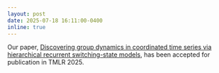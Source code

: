 ```yaml
---
layout: post
date: 2025-07-18 16:11:00-0400
inline: true 
---
```


Our paper, [Discovering group dynamics in coordinated time series via hierarchical recurrent switching-state models](https://arxiv.org/pdf/2401.14973), has been accepted for publication in TMLR 2025.
